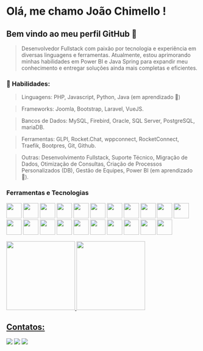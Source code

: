 # Olá, me chamo João Chimello !

## Bem vindo ao meu perfil GitHub 👋

> Desenvolvedor Fullstack com paixão por tecnologia e experiência em diversas linguagens e ferramentas. Atualmente, estou aprimorando minhas habilidades em Power BI e Java Spring para expandir meu conhecimento e entregar soluções ainda mais completas e eficientes.

### 🔭 Habilidades:

> Linguagens: PHP, Javascript, Python, Java (em aprendizado 🌱)

> Frameworks: Joomla, Bootstrap, Laravel, VueJS.

> Bancos de Dados: MySQL, Firebird, Oracle, SQL Server, PostgreSQL, mariaDB.

> Ferramentas: GLPI, Rocket.Chat, wppconnect, RocketConnect, Traefik, Bootpres, Git, Github.

> Outras: Desenvolvimento Fullstack, Suporte Técnico, Migração de Dados, Otimização de Consultas, Criação de Processos Personalizados (DB), Gestão de Equipes, Power BI (em aprendizado 🌱).

### Ferramentas e Tecnologias

<img src="https://cdn.jsdelivr.net/gh/devicons/devicon@latest/icons/git/git-original.svg" width="40" height="40"/> <img src="https://cdn.jsdelivr.net/gh/devicons/devicon@latest/icons/github/github-original.svg" width="40" height="40"/>
<img src="https://cdn.jsdelivr.net/gh/devicons/devicon@latest/icons/html5/html5-original.svg" width="40" height="40"/> 
<img src="https://cdn.jsdelivr.net/gh/devicons/devicon@latest/icons/css3/css3-original.svg" width="40" height="40"/> <img src="https://cdn.jsdelivr.net/gh/devicons/devicon@latest/icons/javascript/javascript-original.svg" width="40" height="40"/> 
<img src="https://cdn.jsdelivr.net/gh/devicons/devicon@latest/icons/php/php-original.svg" width="40" height="40"/> 
<img src="https://cdn.jsdelivr.net/gh/devicons/devicon@latest/icons/bootstrap/bootstrap-original.svg" width="40" height="40"/> 
<img src="https://cdn.jsdelivr.net/gh/devicons/devicon@latest/icons/jquery/jquery-plain-wordmark.svg" width="40" height="40"/> 
<img src="https://cdn.jsdelivr.net/gh/devicons/devicon@latest/icons/vuejs/vuejs-original.svg" width="40" height="40"/> 
<img src="https://cdn.jsdelivr.net/gh/devicons/devicon@latest/icons/nodejs/nodejs-original.svg" width="40" height="40"/> 
<img src="https://cdn.jsdelivr.net/gh/devicons/devicon@latest/icons/laravel/laravel-original.svg" width="40" height="40"/> 
<img src="https://cdn.jsdelivr.net/gh/devicons/devicon@latest/icons/java/java-original.svg" width="40" height="40"/> 
<img src="https://cdn.jsdelivr.net/gh/devicons/devicon@latest/icons/mysql/mysql-original.svg" width="40" height="40"/> 
<img src="https://cdn.jsdelivr.net/gh/devicons/devicon@latest/icons/postgresql/postgresql-original.svg" width="40" height="40"/> 
<img src="https://cdn.jsdelivr.net/gh/devicons/devicon@latest/icons/sqlite/sqlite-original.svg" width="40" height="40"/> 
<img src="https://cdn.jsdelivr.net/gh/devicons/devicon@latest/icons/linux/linux-original.svg" width="40" height="40"/> 
<img src="https://cdn.jsdelivr.net/gh/devicons/devicon@latest/icons/debian/debian-original.svg" width="40" height="40"/> 
<img src="https://cdn.jsdelivr.net/gh/devicons/devicon@latest/icons/ubuntu/ubuntu-original.svg" width="40" height="40"/> 
<img src="https://cdn.jsdelivr.net/gh/devicons/devicon@latest/icons/docker/docker-original.svg" width="40" height="40"/> 
<img src="https://cdn.jsdelivr.net/gh/devicons/devicon@latest/icons/amazonwebservices/amazonwebservices-original-wordmark.svg" width="40" height="40"/> 
<img src="https://cdn.jsdelivr.net/gh/devicons/devicon@latest/icons/vscode/vscode-original.svg" width="40" height="40"/>

<div>
<a href="https://github.com/chimello">
<img loading="lazy" height="180em" src="https://github-readme-stats.vercel.app/api/top-langs/?username=chimello&layout=compact&langs_count=7&theme=dracula"/>
<img loading="lazy" height="180em" src="https://github-readme-stats.vercel.app/api?username=chimello&show_icons=true&theme=dracula&include_all_commits=true&count_private=true"/>
</div>

## Contatos:

<div>
<a href="https://www.instagram.com/joao_chimello/" target="_blank"><img loading="lazy" src="https://img.shields.io/badge/-Instagram-%23E4405F?style=for-the-badge&logo=instagram&logoColor=white" target="_blank"></a>
<a href = "mailto:devchimello@gmail.com"><img loading="lazy" src="https://img.shields.io/badge/Gmail-D14836?style=for-the-badge&logo=gmail&logoColor=white" target="_blank"></a>
<a href="https://www.linkedin.com/in/joaochimello/" target="_blank"><img loading="lazy" src="https://img.shields.io/badge/-LinkedIn-%230077B5?style=for-the-badge&logo=linkedin&logoColor=white" target="_blank"></a>   
</div>